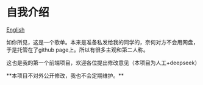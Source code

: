 # 自我介绍

[English](readme\_english.md)

如你所见，这是一个歌单。本来是准备私发给我的同学的，奈何对方不会用网盘，于是托管在了github page上。所以有很多主观和第二人称。

这也是我的第一个前端项目，欢迎各位提出修改意见（本项目为人工+deepseek）

\*\*本项目不对外公开修改，我也不会定期维护。\*\*
